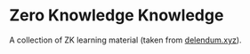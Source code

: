 # Zero Knowledge Knowledge 

A collection of ZK learning material (taken from [delendum.xyz](https://delendum.xyz/)). 
